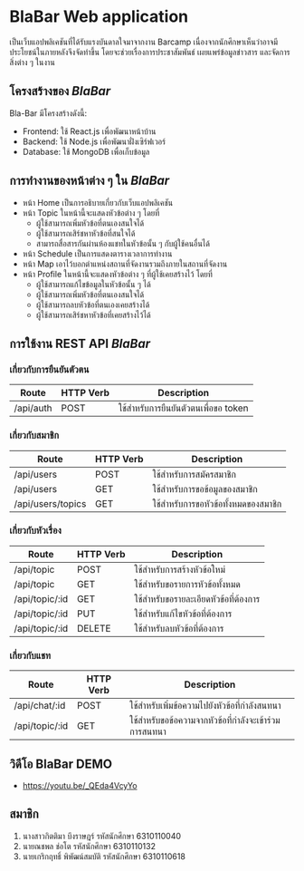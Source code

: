 # BlaBar Web application
เป็นเว็บแอปพลิเคชันที่ได้รับแรงบันดาลใจมาจากงาน Barcamp เนื่องจากนักศึกษาเห็นว่าอาจมีประโยชน์ในภายหลังจึงจัดทําขึ้น โดยจะช่วยเรื่องการประชาสัมพันธ์ เผยแพร่ข้อมูลข่าวสาร และจัดการสิ่งต่าง ๆ ในงาน

## โครงสร้างของ _BlaBar_
Bla-Bar มีโครงสร้างดังนี้:
* Frontend: ใช้ React.js เพื่อพัฒนาหน้าบ้าน
* Backend: ใช้ Node.js เพื่อพัฒนาฝั่งเซิร์ฟเวอร์
* Database: ใช้ MongoDB เพื่อเก็บข้อมูล
## การทำงานของหน้าต่าง ๆ ใน _BlaBar_

* หน้า Home เป็นการอธิบายเกี่ยวกับเว็บแอปพลิเคชัน
* หน้า Topic ในหน้านี้จะแสดงหัวข้อต่าง ๆ โดยที่
    * ผู้ใช้สามารถเพิ่มหัวข้อที่ตนเองสนใจได้
    * ผู้ใช้สามารถเสิร์ชหาหัวข้อที่สนใจได้
    * สามารถสื่อสารกันผ่านห้องแชทในหัวข้อนั้น ๆ กับผู้ใช้คนอื่นได้
* หน้า Schedule เป็นการแสดงตารางเวลาการทำงาน
* หน้า Map เอาไว้บอกตำแหน่งสถานที่จัดงานรวมถึงภายในสถานที่จัดงาน
* หน้า Profile ในหน้านี้จะแสดงหัวข้อต่าง ๆ ที่ผู้ใช้เคยสร้างไว้ โดยที่
    * ผู้ใช้สามารถแก้ไขข้อมูลในหัวข้อนั้น ๆ ได้
    * ผู้ใช้สามารถเพิ่มหัวข้อที่ตนเองสนใจได้
    * ผู้ใช้สามารถลบหัวข้อที่ตนเองเคยสร้างได้
    * ผู้ใช้สามารถเสิร์ชหาหัวข้อที่เคยสร้างไว้ได้
## การใช้งาน REST API _BlaBar_
### เกี่ยวกับการยืนยันตัวตน
Route  | HTTP Verb  |  Description | 
----- | ----- | ----- | 
/api/auth | POST | ใช้สำหรับการยืนยันตัวตนเพื่อขอ token | 
### เกี่ยวกับสมาชิก
Route  | HTTP Verb  |  Description | 
----- | ----- | ----- | 
/api/users | POST | ใช้สำหรับการสมัครสมาชิก | 
/api/users | GET | ใช้สำหรับการขอข้อมูลของสมาชิก | 
/api/users/topics | GET | ใช้สำหรับการขอหัวข้อทั้งหมดของสมาชิก | 
### เกี่ยวกับหัวเรื่อง
Route  | HTTP Verb  |  Description | 
----- | ----- | ----- | 
/api/topic | POST | ใช้สำหรับการสร้างหัวข้อใหม่ | 
/api/topic | GET | ใช้สำหรับขอรายการหัวข้อทั้งหมด | 
/api/topic/:id | GET | ใช้สำหรับขอรายละเอียดหัวข้อที่ต้องการ | 
/api/topic/:id | PUT | ใช้สำหรับแก้ไขหัวข้อที่ต้องการ | 
/api/topic/:id | DELETE | ใช้สำหรับลบหัวข้อที่ต้องการ | 
### เกี่ยวกับแชท
Route  | HTTP Verb  |  Description | 
----- | ----- | ----- | 
/api/chat/:id | POST | ใช้สำหรับเพิ่มข้อความไปยังหัวข้อที่กำลังสนทนา | 
/api/topic/:id | GET | ใช้สำหรับขอข้อความจากหัวข้อที่กำลังจะเข้าร่วมการสนทนา |

## วิดีโอ BlaBar DEMO
* https://youtu.be/_QEda4VcyYo
## สมาชิก
1. นางสาวกิตติมา บึงราษฎร์ รหัสนักศึกษา 6310110040
2. นายณชพล ช่อโต รหัสนักศึกษา 6310110132
3. นายเกริกฤทธิ์ พิพัฒน์สมบัติ รหัสนักศึกษา 6310110618
